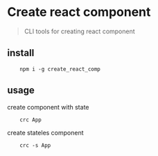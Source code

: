# Create react component
> CLI tools for creating react component

## install


        npm i -g create_react_comp

## usage
create component with state


        crc App


create stateles component


        crc -s App